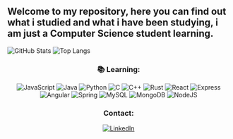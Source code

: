 ## **Welcome to my repository, here you can find out what i studied and what i have been studying, i am just a Computer Science student learning.**


![GitHub Stats](https://github-readme-stats.vercel.app/api?username=Vtzaom&theme=transparent&bg_color=000&border_color=30A3DC&show_icons=true&icon_color=30A3DC&title_color=008000&text_color=FFF) ![Top Langs](https://github-readme-stats-git-masterrstaa-rickstaa.vercel.app/api/top-langs/?username=Vtzaom&bg_color=000&border_color=30A3DC&title_color=008000&text_color=FFF)



<center> 




### :books: **Learning:**
 ![JavaScript](https://img.shields.io/badge/JavaScript-F7DF1E?style=for-the-badge&logo=javascript&logoColor=black) ![Java](https://img.shields.io/badge/java-%23ED8B00.svg?style=for-the-badge&logo=openjdk&logoColor=white)  ![Python](https://img.shields.io/badge/python-3670A0?style=for-the-badge&logo=python&logoColor=ffdd54)  ![C](https://img.shields.io/badge/C-00599C?style=for-the-badge&logo=c&logoColor=white)  ![C++](https://img.shields.io/badge/C%2B%2B-00599C?style=for-the-badge&logo=c%2B%2B&logoColor=white)  ![Rust](https://img.shields.io/badge/rust-%23000000.svg?style=for-the-badge&logo=rust&logoColor=white) ![React](https://img.shields.io/badge/React-20232A?style=for-the-badge&logo=react&logoColor=61DAFB)  ![Express](https://img.shields.io/badge/express.js-%23404d59.svg?style=for-the-badge&logo=express&logoColor=%2361DAFB)  ![Angular](https://img.shields.io/badge/Angular-DD0031?style=for-the-badge&logo=angular&logoColor=white)  ![Spring](https://img.shields.io/badge/spring-%236DB33F.svg?style=for-the-badge&logo=spring&logoColor=white)  ![MySQL](https://img.shields.io/badge/MySQL-00000F?style=for-the-badge&logo=mysql&logoColor=white)  ![MongoDB](https://img.shields.io/badge/MongoDB-%234ea94b.svg?style=for-the-badge&logo=mongodb&logoColor=white)  ![NodeJS](https://img.shields.io/badge/node.js-6DA55F?style=for-the-badge&logo=node.js&logoColor=white) 

### **Contact:**
[![LinkedIn](https://img.shields.io/badge/LinkedIn-0077B5?style=for-the-badge&logo=linkedin&logoColor=white)](www.linkedin.com/in/victor-rezende-lima/)
